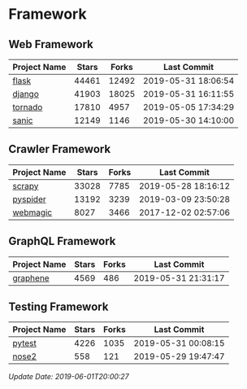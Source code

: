 # Framework

## Web Framework

| Project Name | Stars | Forks | Last Commit |
| ------------ | ----- | ----- | ----------- |
| [flask](https://github.com/pallets/flask) | 44461 | 12492 | 2019-05-31 18:06:54 |
| [django](https://github.com/django/django) | 41903 | 18025 | 2019-05-31 16:11:55 |
| [tornado](https://github.com/tornadoweb/tornado) | 17810 | 4957 | 2019-05-05 17:34:29 |
| [sanic](https://github.com/huge-success/sanic) | 12149 | 1146 | 2019-05-30 14:10:00 |

## Crawler Framework

| Project Name | Stars | Forks | Last Commit |
| ------------ | ----- | ----- | ----------- |
| [scrapy](https://github.com/scrapy/scrapy) | 33028 | 7785 | 2019-05-28 18:16:12 |
| [pyspider](https://github.com/binux/pyspider) | 13192 | 3239 | 2019-03-09 23:50:28 |
| [webmagic](https://github.com/code4craft/webmagic) | 8027 | 3466 | 2017-12-02 02:57:06 |

## GraphQL Framework

| Project Name | Stars | Forks | Last Commit |
| ------------ | ----- | ----- | ----------- |
| [graphene](https://github.com/graphql-python/graphene) | 4569 | 486 | 2019-05-31 21:31:17 |

## Testing Framework

| Project Name | Stars | Forks | Last Commit |
| ------------ | ----- | ----- | ----------- |
| [pytest](https://github.com/pytest-dev/pytest) | 4226 | 1035 | 2019-05-31 00:08:15 |
| [nose2](https://github.com/nose-devs/nose2) | 558 | 121 | 2019-05-29 19:47:47 |

*Update Date: 2019-06-01T20:00:27*